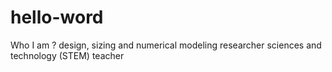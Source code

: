 # hello-word
Who I am ? 
design, sizing and numerical modeling researcher
sciences and technology (STEM) teacher

